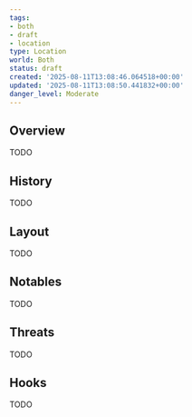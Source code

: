 ```yaml
---
tags:
- both
- draft
- location
type: Location
world: Both
status: draft
created: '2025-08-11T13:08:46.064518+00:00'
updated: '2025-08-11T13:08:50.441832+00:00'
danger_level: Moderate
---
```



## Overview

TODO
## History

TODO
## Layout

TODO
## Notables

TODO
## Threats

TODO
## Hooks

TODO
